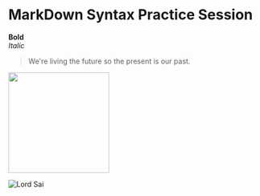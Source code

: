 # MarkDown Syntax Practice Session
**Bold** <br>
*Italic*  <br>

> We're living the future so
> the present is our past.

<img src ="https://i.pinimg.com/236x/08/d8/36/08d836a0f44c252d215aea8ec7fd7bcc--prayer-quotes-sai-baba.jpg" height=200 width=200> <br>

![Lord Sai](https://www.saibabaofindia.com/Jan-2012-feb/1sai-baba-inspires-me-sai-inspires-sboi.jpg)
